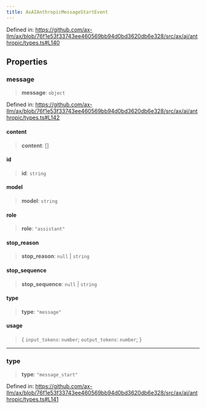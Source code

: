 ```yaml
---
title: AxAIAnthropicMessageStartEvent
---
```


Defined in: https://github.com/ax-llm/ax/blob/76f1e53f33743ee460569bb94d0bd3620db6e328/src/ax/ai/anthropic/types.ts#L140

## Properties

<a id="message"></a>

### message

> **message**: `object`

Defined in: https://github.com/ax-llm/ax/blob/76f1e53f33743ee460569bb94d0bd3620db6e328/src/ax/ai/anthropic/types.ts#L142

<a id=""></a>

#### content

> **content**: \[\]

<a id=""></a>

#### id

> **id**: `string`

<a id=""></a>

#### model

> **model**: `string`

<a id=""></a>

#### role

> **role**: `"assistant"`

<a id=""></a>

#### stop\_reason

> **stop\_reason**: `null` \| `string`

<a id=""></a>

#### stop\_sequence

> **stop\_sequence**: `null` \| `string`

<a id=""></a>

#### type

> **type**: `"message"`

#### usage

> \{ `input_tokens`: `number`; `output_tokens`: `number`; \}

***

<a id="type"></a>

### type

> **type**: `"message_start"`

Defined in: https://github.com/ax-llm/ax/blob/76f1e53f33743ee460569bb94d0bd3620db6e328/src/ax/ai/anthropic/types.ts#L141
